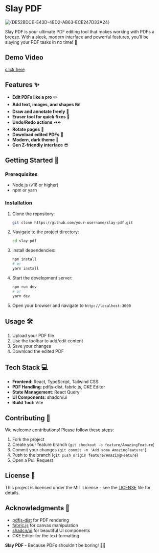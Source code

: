 # Slay PDF 

 ![{DE52BDCE-E43D-4ED2-AB63-ECE247D33A24}](https://github.com/user-attachments/assets/7d014dcc-aa9e-467a-ba16-24f94bed8f24)

Slay PDF is your ultimate PDF editing tool that makes working with PDFs a breeze. With a sleek, modern interface and powerful features, you'll be slaying your PDF tasks in no time! 💅

## Demo Video
[click here](https://www.youtube.com/watch?v=_6U3BAL0pkk)

## Features ✨

- **Edit PDFs like a pro** ✏️
- **Add text, images, and shapes** 🖼️
- **Draw and annotate freely** 🎨
- **Eraser tool for quick fixes** 🧼
- **Undo/Redo actions** ⏪⏩
- **Rotate pages** 🔄
- **Download edited PDFs** 💾
- **Modern, dark theme** 🌙
- **Gen Z-friendly interface** 😎

## Getting Started 🏁

### Prerequisites

- Node.js (v16 or higher)
- npm or yarn

### Installation

1. Clone the repository:
   ```bash
   git clone https://github.com/your-username/slay-pdf.git
   ```
2. Navigate to the project directory:
   ```bash
   cd slay-pdf
   ```
3. Install dependencies:
   ```bash
   npm install
   # or
   yarn install
   ```
4. Start the development server:
   ```bash
   npm run dev
   # or
   yarn dev
   ```
5. Open your browser and navigate to `http://localhost:3000`

## Usage 🛠️

1. Upload your PDF file
2. Use the toolbar to add/edit content
3. Save your changes
4. Download the edited PDF

## Tech Stack 💻

- **Frontend**: React, TypeScript, Tailwind CSS
- **PDF Handling**: pdfjs-dist, fabric.js, CKE Editor
- **State Management**: React Query
- **UI Components**: shadcn/ui
- **Build Tool**: Vite

## Contributing 🤝

We welcome contributions! Please follow these steps:

1. Fork the project
2. Create your feature branch (`git checkout -b feature/AmazingFeature`)
3. Commit your changes (`git commit -m 'Add some AmazingFeature'`)
4. Push to the branch (`git push origin feature/AmazingFeature`)
5. Open a Pull Request

## License 📄

This project is licensed under the MIT License - see the [LICENSE](LICENSE) file for details.

## Acknowledgments 🙏

- [pdfjs-dist](https://mozilla.github.io/pdf.js/) for PDF rendering
- [fabric.js](http://fabricjs.com/) for canvas manipulation
- [shadcn/ui](https://ui.shadcn.com/) for beautiful UI components
- CKE Editor for the text formatting


**Slay PDF** - Because PDFs shouldn't be boring! 💅✨
